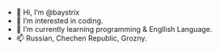 - 👋 Hi, I’m @baystrix
- 👀 I’m interested in coding.
- 🌱 I’m currently learning programming & Engllish Language.
- 📫 Russian, Chechen Republic, Grozny.
